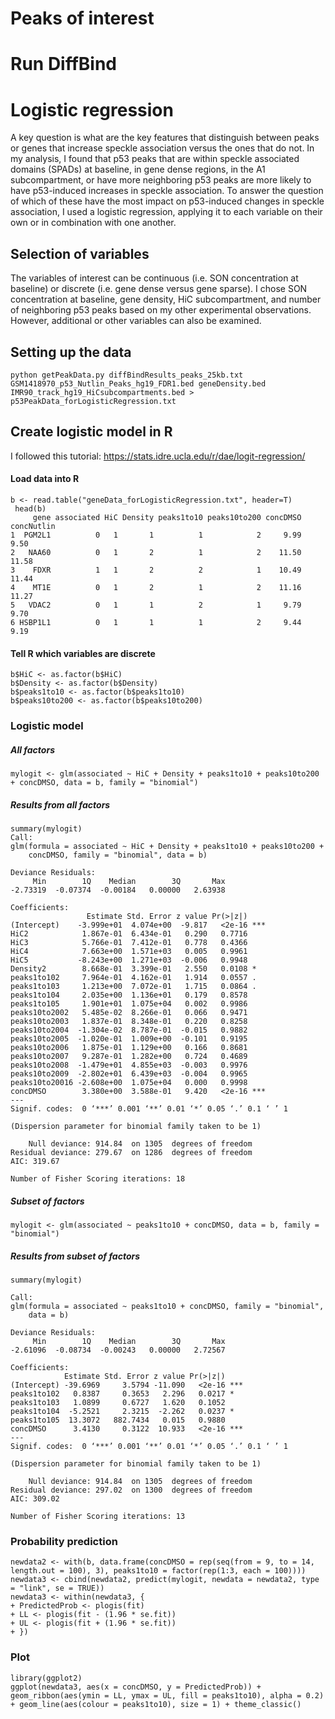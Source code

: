 # Peaks of interest
# Run DiffBind
# Logistic regression
A key question is what are the key features that distinguish between peaks or genes that increase speckle association versus the ones that do not. In my analysis, I found that p53 peaks that are within speckle associated domains (SPADs) at baseline, in gene dense regions, in the A1 subcompartment, or have more neighboring p53 peaks are more likely to have p53-induced increases in speckle association. To answer the question of which of these have the most impact on p53-induced changes in speckle association, I used a logistic regression, applying it to each variable on their own or in combination with one another.
## Selection of variables
The variables of interest can be continuous (i.e. SON concentration at baseline) or discrete (i.e. gene dense versus gene sparse). I chose SON concentration at baseline, gene density, HiC subcompartment, and number of neighboring p53 peaks based on my other experimental observations. However, additional or other variables can also be examined.
## Setting up the data

```
python getPeakData.py diffBindResults_peaks_25kb.txt GSM1418970_p53_Nutlin_Peaks_hg19_FDR1.bed geneDensity.bed IMR90_track_hg19_HiCsubcompartments.bed > p53PeakData_forLogisticRegression.txt
```
## Create logistic model in R
I followed this tutorial: https://stats.idre.ucla.edu/r/dae/logit-regression/
#### Load data into R
```
b <- read.table("geneData_forLogisticRegression.txt", header=T)
 head(b)
     gene associated HiC Density peaks1to10 peaks10to200 concDMSO concNutlin
1  PGM2L1          0   1       1          1            2     9.99       9.50
2   NAA60          0   1       2          1            2    11.50      11.58
3    FDXR          1   1       2          2            1    10.49      11.44
4    MT1E          0   1       2          1            2    11.16      11.27
5   VDAC2          0   1       1          2            1     9.79       9.70
6 HSBP1L1          0   1       1          1            2     9.44       9.19
```
#### Tell R which variables are discrete
```
b$HiC <- as.factor(b$HiC)
b$Density <- as.factor(b$Density)
b$peaks1to10 <- as.factor(b$peaks1to10)
b$peaks10to200 <- as.factor(b$peaks10to200)
```

### Logistic model
##### All factors
```
mylogit <- glm(associated ~ HiC + Density + peaks1to10 + peaks10to200 + concDMSO, data = b, family = "binomial")
```
##### Results from all factors
```
summary(mylogit)
Call:
glm(formula = associated ~ HiC + Density + peaks1to10 + peaks10to200 + 
    concDMSO, family = "binomial", data = b)

Deviance Residuals: 
     Min        1Q    Median        3Q       Max  
-2.73319  -0.07374  -0.00184   0.00000   2.63938  

Coefficients:
                 Estimate Std. Error z value Pr(>|z|)    
(Intercept)    -3.999e+01  4.074e+00  -9.817   <2e-16 ***
HiC2            1.867e-01  6.434e-01   0.290   0.7716    
HiC3            5.766e-01  7.412e-01   0.778   0.4366    
HiC4            7.663e+00  1.571e+03   0.005   0.9961    
HiC5           -8.243e+00  1.271e+03  -0.006   0.9948    
Density2        8.668e-01  3.399e-01   2.550   0.0108 *  
peaks1to102     7.964e-01  4.162e-01   1.914   0.0557 .  
peaks1to103     1.213e+00  7.072e-01   1.715   0.0864 .  
peaks1to104     2.035e+00  1.136e+01   0.179   0.8578    
peaks1to105     1.901e+01  1.075e+04   0.002   0.9986    
peaks10to2002   5.485e-02  8.266e-01   0.066   0.9471    
peaks10to2003   1.837e-01  8.348e-01   0.220   0.8258    
peaks10to2004  -1.304e-02  8.787e-01  -0.015   0.9882    
peaks10to2005  -1.020e-01  1.009e+00  -0.101   0.9195    
peaks10to2006   1.875e-01  1.129e+00   0.166   0.8681    
peaks10to2007   9.287e-01  1.282e+00   0.724   0.4689    
peaks10to2008  -1.479e+01  4.855e+03  -0.003   0.9976    
peaks10to2009  -2.802e+01  6.439e+03  -0.004   0.9965    
peaks10to20016 -2.608e+00  1.075e+04   0.000   0.9998    
concDMSO        3.380e+00  3.588e-01   9.420   <2e-16 ***
---
Signif. codes:  0 ‘***’ 0.001 ‘**’ 0.01 ‘*’ 0.05 ‘.’ 0.1 ‘ ’ 1

(Dispersion parameter for binomial family taken to be 1)

    Null deviance: 914.84  on 1305  degrees of freedom
Residual deviance: 279.67  on 1286  degrees of freedom
AIC: 319.67

Number of Fisher Scoring iterations: 18
```
##### Subset of factors
```
mylogit <- glm(associated ~ peaks1to10 + concDMSO, data = b, family = "binomial")
```
##### Results from subset of factors
```
summary(mylogit)

Call:
glm(formula = associated ~ peaks1to10 + concDMSO, family = "binomial", 
    data = b)

Deviance Residuals: 
     Min        1Q    Median        3Q       Max  
-2.61096  -0.08734  -0.00243   0.00000   2.72567  

Coefficients:
            Estimate Std. Error z value Pr(>|z|)    
(Intercept) -39.6969     3.5794 -11.090   <2e-16 ***
peaks1to102   0.8387     0.3653   2.296   0.0217 *  
peaks1to103   1.0899     0.6727   1.620   0.1052    
peaks1to104  -5.2521     2.3215  -2.262   0.0237 *  
peaks1to105  13.3072   882.7434   0.015   0.9880    
concDMSO      3.4130     0.3122  10.933   <2e-16 ***
---
Signif. codes:  0 ‘***’ 0.001 ‘**’ 0.01 ‘*’ 0.05 ‘.’ 0.1 ‘ ’ 1

(Dispersion parameter for binomial family taken to be 1)

    Null deviance: 914.84  on 1305  degrees of freedom
Residual deviance: 297.02  on 1300  degrees of freedom
AIC: 309.02

Number of Fisher Scoring iterations: 13

```

### Probability prediction
```
newdata2 <- with(b, data.frame(concDMSO = rep(seq(from = 9, to = 14, length.out = 100), 3), peaks1to10 = factor(rep(1:3, each = 100))))
newdata3 <- cbind(newdata2, predict(mylogit, newdata = newdata2, type = "link", se = TRUE))
newdata3 <- within(newdata3, {
+ PredictedProb <- plogis(fit)
+ LL <- plogis(fit - (1.96 * se.fit))
+ UL <- plogis(fit + (1.96 * se.fit))
+ })
```
### Plot
```
library(ggplot2)
ggplot(newdata3, aes(x = concDMSO, y = PredictedProb)) + geom_ribbon(aes(ymin = LL, ymax = UL, fill = peaks1to10), alpha = 0.2) + geom_line(aes(colour = peaks1to10), size = 1) + theme_classic()
```

